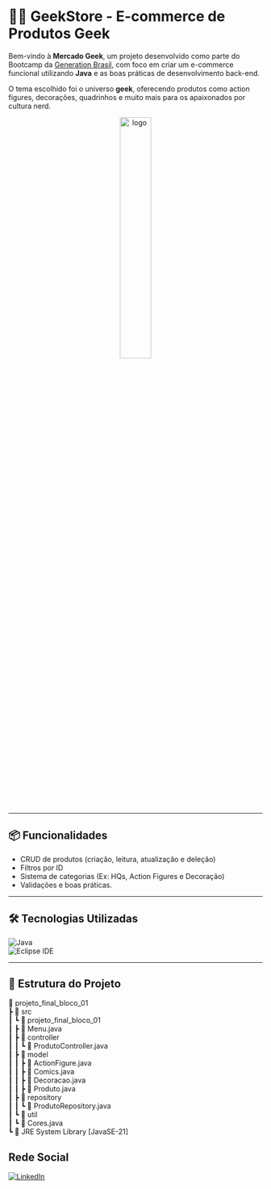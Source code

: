 # 🧙‍♂️ GeekStore - E-commerce de Produtos Geek

Bem-vindo à **Mercado Geek**, um projeto desenvolvido como parte do Bootcamp da [Generation Brasil](https://brazil.generation.org/), com foco em criar um e-commerce funcional utilizando **Java** e as boas práticas de desenvolvimento back-end.  

O tema escolhido foi o universo **geek**, oferecendo produtos como action figures, decorações, quadrinhos e muito mais para os apaixonados por cultura nerd.

<div align = "center">
<img src="https://sdmntpreastus.oaiusercontent.com/files/00000000-da4c-61f9-9348-970d028a23c1/raw?se=2025-05-07T19%3A32%3A39Z&sp=r&sv=2024-08-04&sr=b&scid=00000000-0000-0000-0000-000000000000&skoid=31bc9c1a-c7e0-460a-8671-bf4a3c419305&sktid=a48cca56-e6da-484e-a814-9c849652bcb3&skt=2025-05-07T17%3A49%3A05Z&ske=2025-05-08T17%3A49%3A05Z&sks=b&skv=2024-08-04&sig=9u6KAjvzPY0GCVSDrzM%2BxmdxLWiBV51HqzRUmIiHnBA%3D" width="35%" alt="logo">
</div>

---

## 📦 Funcionalidades

- CRUD de produtos (criação, leitura, atualização e deleção)
- Filtros por ID
- Sistema de categorias (Ex: HQs, Action Figures e Decoração)
- Validações e boas práticas.

---

## 🛠️ Tecnologias Utilizadas

![Java](https://img.shields.io/badge/Java-ED8B00?style=for-the-badge&logo=java&logoColor=white)  
![Eclipse IDE](https://img.shields.io/badge/Eclipse_IDE-2C2255?style=for-the-badge&logo=eclipse&logoColor=white)


---

## 🧪 Estrutura do Projeto

📁 projeto_final_bloco_01 <br>
┣ 📁 src<br>
┃ ┗ 📁 projeto_final_bloco_01<br>
┃ ┣ 📜 Menu.java<br>
┃ ┣ 📁 controller<br>
┃ ┃ ┗ 📜 ProdutoController.java<br>
┃ ┣ 📁 model<br>
┃ ┃ ┣ 📜 ActionFigure.java<br>
┃ ┃ ┣ 📜 Comics.java<br>
┃ ┃ ┣ 📜 Decoracao.java<br>
┃ ┃ ┣ 📜 Produto.java<br>
┃ ┣ 📁 repository<br>
┃ ┃ ┗ 📜 ProdutoRepository.java<br>
┃ ┗ 📁 util<br>
┃ ┗ 📜 Cores.java<br>
┗ 📁 JRE System Library [JavaSE-21]<br>


## Rede Social

[![LinkedIn](https://img.shields.io/badge/LinkedIn-0077B5?style=for-the-badge&logo=linkedin&logoColor=white)](https://www.linkedin.com/in/luiz-henrique-b71795227/)
